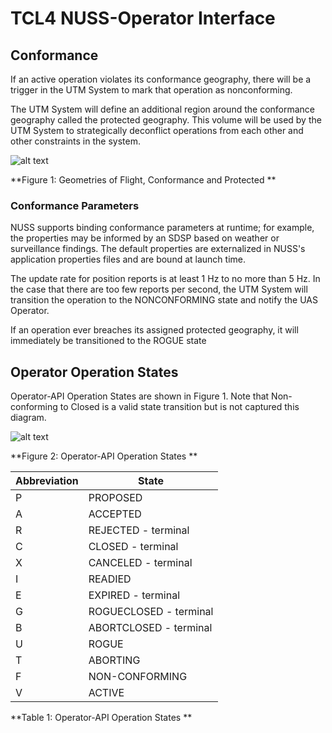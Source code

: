 # TCL4 NUSS-Operator Interface


## Conformance
If an active operation violates its conformance geography, there will be a trigger in the UTM System to mark that operation as nonconforming.

The UTM System will define an additional region around the conformance geography called the protected geography. This volume will be used by the UTM System to strategically deconflict operations from each other and other constraints in the system.

![alt text](https://raw.githubusercontent.com/nasa/utm-apis/v4-draft/nuss-operator-api/images/conformance-regions.png "geometries")

**Figure 1: Geometries of Flight, Conformance and Protected
**
### Conformance Parameters

NUSS supports binding conformance parameters at runtime; for example, the properties may be informed by an SDSP based on weather or surveillance findings. The default properties are externalized in NUSS's application properties files and are bound at launch time.

The update rate for position reports is at least 1 Hz to no more than 5 Hz. In the case that there are too few reports per second, the UTM System will transition the operation to the NONCONFORMING state and notify the UAS Operator.


If an operation ever breaches its assigned protected geography, it will immediately be transitioned to the ROGUE state



## Operator Operation States

Operator-API Operation States are shown in Figure 1.  Note that Non-conforming to Closed is a valid state transition but is not captured this diagram.


![alt text](https://raw.githubusercontent.com/nasa/utm-apis/v4-draft/nuss-operator-api/images/tcl4states.png "TCL4 FSM")

**Figure 2: Operator-API Operation States
**




Abbreviation | State
------------ | -------------
 P  | PROPOSED
 A  |  ACCEPTED   
 R  | REJECTED - terminal
 C   | CLOSED  - terminal
 X   | CANCELED  - terminal
 I   | READIED   
 E   | EXPIRED  - terminal
 G   | ROGUECLOSED  - terminal
 B   | ABORTCLOSED - terminal
 U  | ROGUE
 T  | ABORTING
 F  | NON-CONFORMING
 V  | ACTIVE

 **Table 1: Operator-API Operation States
**
